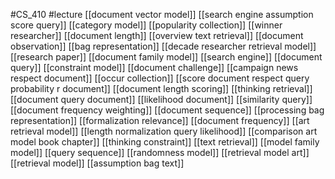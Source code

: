 #CS_410
#lecture
[[document vector model]]
[[search engine assumption score query]]
[[category model]]
[[popularity collection]]
[[winner researcher]]
[[document length]]
[[overview text retrieval]]
[[document observation]]
[[bag representation]]
[[decade researcher retrieval model]]
[[research paper]]
[[document family model]]
[[search engine]]
[[document query]]
[[constraint model]]
[[document challenge]]
[[campaign news respect document]]
[[occur collection]]
[[score document respect query probability r document]]
[[document length scoring]]
[[thinking retrieval]]
[[document query document]]
[[likelihood document]]
[[similarity query]]
[[document frequency weighting]]
[[document sequence]]
[[processing bag representation]]
[[formalization relevance]]
[[document frequency]]
[[art retrieval model]]
[[length normalization query likelihood]]
[[comparison art model book chapter]]
[[thinking constraint]]
[[text retrieval]]
[[model family model]]
[[query sequence]]
[[randomness model]]
[[retrieval model art]]
[[retrieval model]]
[[assumption bag text]]
